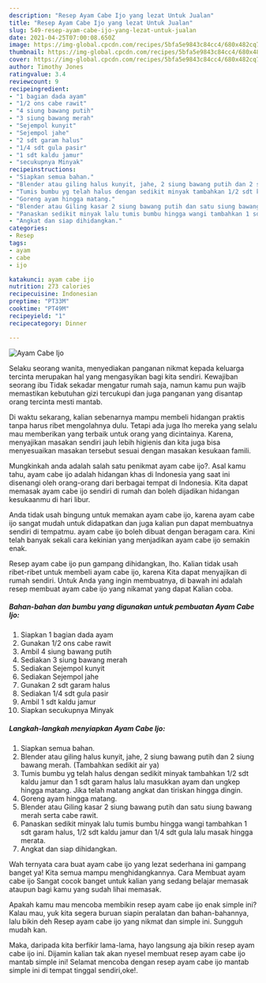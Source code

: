 ```yaml
---
description: "Resep Ayam Cabe Ijo yang lezat Untuk Jualan"
title: "Resep Ayam Cabe Ijo yang lezat Untuk Jualan"
slug: 549-resep-ayam-cabe-ijo-yang-lezat-untuk-jualan
date: 2021-04-25T07:00:08.650Z
image: https://img-global.cpcdn.com/recipes/5bfa5e9843c84cc4/680x482cq70/ayam-cabe-ijo-foto-resep-utama.jpg
thumbnail: https://img-global.cpcdn.com/recipes/5bfa5e9843c84cc4/680x482cq70/ayam-cabe-ijo-foto-resep-utama.jpg
cover: https://img-global.cpcdn.com/recipes/5bfa5e9843c84cc4/680x482cq70/ayam-cabe-ijo-foto-resep-utama.jpg
author: Timothy Jones
ratingvalue: 3.4
reviewcount: 9
recipeingredient:
- "1 bagian dada ayam"
- "1/2 ons cabe rawit"
- "4 siung bawang putih"
- "3 siung bawang merah"
- "Sejempol kunyit"
- "Sejempol jahe"
- "2 sdt garam halus"
- "1/4 sdt gula pasir"
- "1 sdt kaldu jamur"
- "secukupnya Minyak"
recipeinstructions:
- "Siapkan semua bahan."
- "Blender atau giling halus kunyit, jahe, 2 siung bawang putih dan 2 siung bawang merah. (Tambahkan sedikit air ya)"
- "Tumis bumbu yg telah halus dengan sedikit minyak tambahkan 1/2 sdt kaldu jamur dan 1 sdt garam halus lalu masukkan ayam dan ungkep hingga matang. Jika telah matang angkat dan tiriskan hingga dingin."
- "Goreng ayam hingga matang."
- "Blender atau Giling kasar 2 siung bawang putih dan satu siung bawang merah serta cabe rawit."
- "Panaskan sedikit minyak lalu tumis bumbu hingga wangi tambahkan 1 sdt garam halus, 1/2 sdt kaldu jamur dan 1/4 sdt gula lalu masak hingga merata."
- "Angkat dan siap dihidangkan."
categories:
- Resep
tags:
- ayam
- cabe
- ijo

katakunci: ayam cabe ijo 
nutrition: 273 calories
recipecuisine: Indonesian
preptime: "PT33M"
cooktime: "PT49M"
recipeyield: "1"
recipecategory: Dinner

---
```



![Ayam Cabe Ijo](https://img-global.cpcdn.com/recipes/5bfa5e9843c84cc4/680x482cq70/ayam-cabe-ijo-foto-resep-utama.jpg)

Selaku seorang wanita, menyediakan panganan nikmat kepada keluarga tercinta merupakan hal yang mengasyikan bagi kita sendiri. Kewajiban seorang ibu Tidak sekadar mengatur rumah saja, namun kamu pun wajib memastikan kebutuhan gizi tercukupi dan juga panganan yang disantap orang tercinta mesti mantab.

Di waktu  sekarang, kalian sebenarnya mampu membeli hidangan praktis tanpa harus ribet mengolahnya dulu. Tetapi ada juga lho mereka yang selalu mau memberikan yang terbaik untuk orang yang dicintainya. Karena, menyajikan masakan sendiri jauh lebih higienis dan kita juga bisa menyesuaikan masakan tersebut sesuai dengan masakan kesukaan famili. 



Mungkinkah anda adalah salah satu penikmat ayam cabe ijo?. Asal kamu tahu, ayam cabe ijo adalah hidangan khas di Indonesia yang saat ini disenangi oleh orang-orang dari berbagai tempat di Indonesia. Kita dapat memasak ayam cabe ijo sendiri di rumah dan boleh dijadikan hidangan kesukaanmu di hari libur.

Anda tidak usah bingung untuk memakan ayam cabe ijo, karena ayam cabe ijo sangat mudah untuk didapatkan dan juga kalian pun dapat membuatnya sendiri di tempatmu. ayam cabe ijo boleh dibuat dengan beragam cara. Kini telah banyak sekali cara kekinian yang menjadikan ayam cabe ijo semakin enak.

Resep ayam cabe ijo pun gampang dihidangkan, lho. Kalian tidak usah ribet-ribet untuk membeli ayam cabe ijo, karena Kita dapat menyajikan di rumah sendiri. Untuk Anda yang ingin membuatnya, di bawah ini adalah resep membuat ayam cabe ijo yang nikamat yang dapat Kalian coba.

<!--inarticleads1-->

##### Bahan-bahan dan bumbu yang digunakan untuk pembuatan Ayam Cabe Ijo:

1. Siapkan 1 bagian dada ayam
1. Gunakan 1/2 ons cabe rawit
1. Ambil 4 siung bawang putih
1. Sediakan 3 siung bawang merah
1. Sediakan Sejempol kunyit
1. Sediakan Sejempol jahe
1. Gunakan 2 sdt garam halus
1. Sediakan 1/4 sdt gula pasir
1. Ambil 1 sdt kaldu jamur
1. Siapkan secukupnya Minyak




<!--inarticleads2-->

##### Langkah-langkah menyiapkan Ayam Cabe Ijo:

1. Siapkan semua bahan.
1. Blender atau giling halus kunyit, jahe, 2 siung bawang putih dan 2 siung bawang merah. (Tambahkan sedikit air ya)
1. Tumis bumbu yg telah halus dengan sedikit minyak tambahkan 1/2 sdt kaldu jamur dan 1 sdt garam halus lalu masukkan ayam dan ungkep hingga matang. Jika telah matang angkat dan tiriskan hingga dingin.
1. Goreng ayam hingga matang.
1. Blender atau Giling kasar 2 siung bawang putih dan satu siung bawang merah serta cabe rawit.
1. Panaskan sedikit minyak lalu tumis bumbu hingga wangi tambahkan 1 sdt garam halus, 1/2 sdt kaldu jamur dan 1/4 sdt gula lalu masak hingga merata.
1. Angkat dan siap dihidangkan.




Wah ternyata cara buat ayam cabe ijo yang lezat sederhana ini gampang banget ya! Kita semua mampu menghidangkannya. Cara Membuat ayam cabe ijo Sangat cocok banget untuk kalian yang sedang belajar memasak ataupun bagi kamu yang sudah lihai memasak.

Apakah kamu mau mencoba membikin resep ayam cabe ijo enak simple ini? Kalau mau, yuk kita segera buruan siapin peralatan dan bahan-bahannya, lalu bikin deh Resep ayam cabe ijo yang nikmat dan simple ini. Sungguh mudah kan. 

Maka, daripada kita berfikir lama-lama, hayo langsung aja bikin resep ayam cabe ijo ini. Dijamin kalian tak akan nyesel membuat resep ayam cabe ijo mantab simple ini! Selamat mencoba dengan resep ayam cabe ijo mantab simple ini di tempat tinggal sendiri,oke!.


